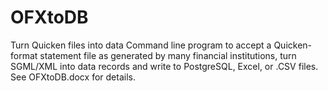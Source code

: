 # OFXtoDB
 Turn Quicken files into data
  Command line program to accept a Quicken-format statement file as generated by many financial institutions, turn SGML/XML into data records and write to PostgreSQL, Excel, or .CSV files.
  See OFXtoDB.docx for details.
